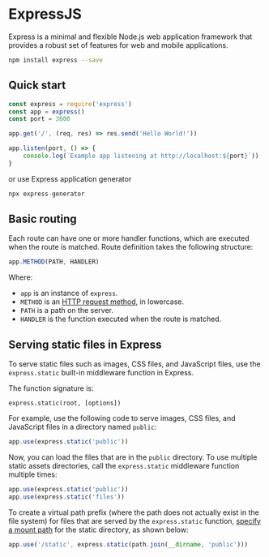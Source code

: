 # ExpressJS

Express is a minimal and flexible Node.js web application framework that provides a robust set of features for web and mobile applications.

```bash
npm install express --save
```

## Quick start

```javascript
const express = require('express')
const app = express()
const port = 3000

app.get('/', (req, res) => res.send('Hello World!'))

app.listen(port, () => {
    console.log(`Example app listening at http://localhost:${port}`))
}
```

or use Express application generator

```javascript
npx express-generator
```

## Basic routing <a href="#basic-routing" id="basic-routing"></a>

Each route can have one or more handler functions, which are executed when the route is matched. Route definition takes the following structure:

```javascript
app.METHOD(PATH, HANDLER)
```

Where:

* `app` is an instance of `express`.
* `METHOD` is an [HTTP request method](https://en.wikipedia.org/wiki/Hypertext\_Transfer\_Protocol#Request\_methods), in lowercase.
* `PATH` is a path on the server.
* `HANDLER` is the function executed when the route is matched.

## Serving static files in Express <a href="#serving-static-files-in-express" id="serving-static-files-in-express"></a>

To serve static files such as images, CSS files, and JavaScript files, use the `express.static` built-in middleware function in Express.

The function signature is:

```
express.static(root, [options])
```

For example, use the following code to serve images, CSS files, and JavaScript files in a directory named `public`:

```javascript
app.use(express.static('public'))
```

Now, you can load the files that are in the `public` directory. To use multiple static assets directories, call the `express.static` middleware function multiple times:

```javascript
app.use(express.static('public'))
app.use(express.static('files'))
```

&#x20;To create a virtual path prefix (where the path does not actually exist in the file system) for files that are served by the `express.static` function, [specify a mount path](https://expressjs.com/en/4x/api.html#app.use) for the static directory, as shown below:

```javascript
app.use('/static', express.static(path.join(__dirname, 'public')))
```
